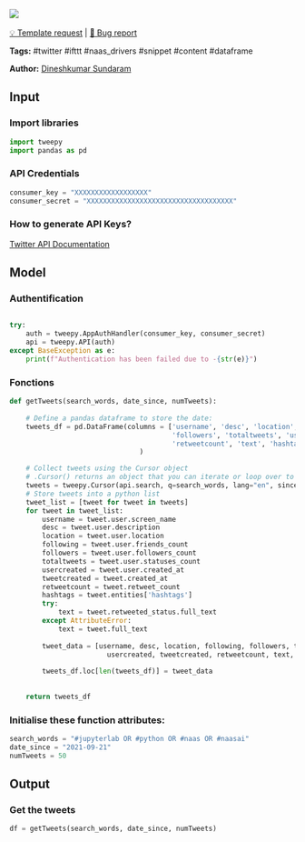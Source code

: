 <a href="https://app.naas.ai/user-redirect/naas/downloader?url=https://raw.githubusercontent.com/jupyter-naas/awesome-notebooks/master/Twitter/Twitter_Get_tweets_from_search.ipynb" target="_parent"><img src="https://naasai-public.s3.eu-west-3.amazonaws.com/open_in_naas.svg"/></a><br><br><a href="https://github.com/jupyter-naas/awesome-notebooks/issues/new?assignees=&labels=&template=template-request.md&title=Tool+-+Action+of+the+notebook+">💡 Template request</a> | <a href="https://github.com/jupyter-naas/awesome-notebooks/issues/new?assignees=&labels=&template=bug_report.md&title=">🚨 Bug report</a>

**Tags:** #twitter #ifttt #naas_drivers #snippet #content #dataframe

**Author:** [Dineshkumar Sundaram](https://github.com/dineshh912)

## Input

### Import libraries


```python
import tweepy
import pandas as pd
```

### API Credentials


```python
consumer_key = "XXXXXXXXXXXXXXXXXX"
consumer_secret = "XXXXXXXXXXXXXXXXXXXXXXXXXXXXXXXXXXXX"
```

### How to generate API Keys?

[Twitter API Documentation](https://developer.twitter.com/en/docs/getting-started)

## Model

### Authentification


```python

try:
    auth = tweepy.AppAuthHandler(consumer_key, consumer_secret)
    api = tweepy.API(auth)
except BaseException as e:
    print(f"Authentication has been failed due to -{str(e)}")
```

### Fonctions


```python
def getTweets(search_words, date_since, numTweets):
    
    # Define a pandas dataframe to store the date:
    tweets_df = pd.DataFrame(columns = ['username', 'desc', 'location', 'following',
                                        'followers', 'totaltweets', 'usercreated', 'tweetcreated',
                                        'retweetcount', 'text', 'hashtags']
                                )

    # Collect tweets using the Cursor object
    # .Cursor() returns an object that you can iterate or loop over to access the data collected.
    tweets = tweepy.Cursor(api.search, q=search_words, lang="en", since=date_since, tweet_mode='extended').items(numTweets)
    # Store tweets into a python list
    tweet_list = [tweet for tweet in tweets]
    for tweet in tweet_list:
        username = tweet.user.screen_name
        desc = tweet.user.description
        location = tweet.user.location
        following = tweet.user.friends_count
        followers = tweet.user.followers_count
        totaltweets = tweet.user.statuses_count
        usercreated = tweet.user.created_at
        tweetcreated = tweet.created_at
        retweetcount = tweet.retweet_count
        hashtags = tweet.entities['hashtags']
        try:
            text = tweet.retweeted_status.full_text
        except AttributeError:
            text = tweet.full_text
        
        tweet_data = [username, desc, location, following, followers, totaltweets,
                        usercreated, tweetcreated, retweetcount, text, hashtags]
        
        tweets_df.loc[len(tweets_df)] = tweet_data
        
    
    return tweets_df
```

### Initialise these function attributes:


```python
search_words = "#jupyterlab OR #python OR #naas OR #naasai"
date_since = "2021-09-21"
numTweets = 50
```

## Output

### Get the tweets


```python
df = getTweets(search_words, date_since, numTweets)
```
